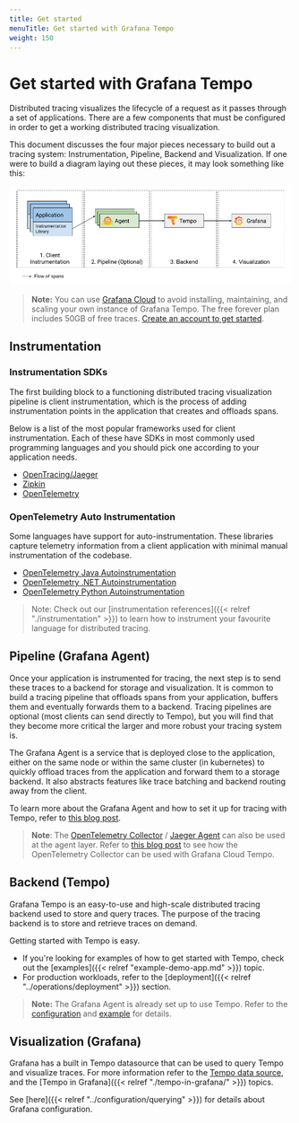 ```yaml
---
title: Get started
menuTitle: Get started with Grafana Tempo
weight: 150
---
```


# Get started with Grafana Tempo

Distributed tracing visualizes the lifecycle of a request as it passes through
a set of applications.
There are a few components that must be configured in order to get a
working distributed tracing visualization.

This document discusses the four major pieces necessary to build out a tracing system:
Instrumentation, Pipeline, Backend and Visualization.
If one were to build a diagram laying
out these pieces, it may look something like this:

<p align="center"><img src="getting-started.png" alt="Tracing Overview"></p>

> **Note:** You can use [Grafana Cloud](https://grafana.com/products/cloud/features/#cloud-dashboards-grafana) to avoid installing, maintaining, and scaling your own instance of Grafana Tempo. The free forever plan includes 50GB of free traces. [Create an account to get started](https://grafana.com/auth/sign-up/create-user?pg=docs-tempo&plcmt=in-text).

## Instrumentation

### Instrumentation SDKs

The first building block to a functioning distributed tracing visualization pipeline
is client instrumentation, which is the process of adding instrumentation points in the application that
creates and offloads spans.

Below is a list of the most popular frameworks used for client instrumentation. Each of these have SDKs
in most commonly used programming languages and you should pick one according to your application needs.

* [OpenTracing/Jaeger](https://www.jaegertracing.io/docs/latest/client-libraries/)
* [Zipkin](https://zipkin.io/pages/tracers_instrumentation)
* [OpenTelemetry](https://opentelemetry.io/docs/concepts/instrumenting/)

### OpenTelemetry Auto Instrumentation

Some languages have support for auto-instrumentation. These libraries capture telemetry
information from a client application with minimal manual instrumentation of the codebase.

* [OpenTelemetry Java Autoinstrumentation](https://github.com/open-telemetry/opentelemetry-java-instrumentation)
* [OpenTelemetry .NET Autoinstrumentation](https://github.com/open-telemetry/opentelemetry-dotnet-instrumentation)
* [OpenTelemetry Python Autoinstrumentation](https://github.com/open-telemetry/opentelemetry-python-contrib)

> Note: Check out our [instrumentation references]({{< relref "./instrumentation" >}}) to learn how to instrument your
> favourite language for distributed tracing.

## Pipeline (Grafana Agent)

Once your application is instrumented for tracing, the next step is to send these traces
to a backend for storage and visualization. It is common to build a tracing pipeline that
offloads spans from your application, buffers them and eventually forwards them to a backend. Tracing
pipelines are optional (most clients can send directly to Tempo), but you will find that
they become more critical the larger and more robust your tracing system is.

The Grafana Agent is a service that is deployed close to the application, either on the same node or
within the same cluster (in kubernetes) to quickly offload traces from the application and forward them to
a storage backend. It also abstracts features like trace batching and backend routing away from the client.

To learn more about the Grafana Agent and how to set it up for tracing with Tempo,
refer to [this blog post](https://grafana.com/blog/2020/11/17/tracing-with-the-grafana-cloud-agent-and-grafana-tempo/).

> **Note**: The [OpenTelemetry Collector](https://github.com/open-telemetry/opentelemetry-collector) / [Jaeger Agent](https://www.jaegertracing.io/docs/latest/deployment/) can also be used at the agent layer.
> Refer to [this blog post](https://grafana.com/blog/2021/04/13/how-to-send-traces-to-grafana-clouds-tempo-service-with-opentelemetry-collector/)
> to see how the OpenTelemetry Collector can be used with Grafana Cloud Tempo.

## Backend (Tempo)

Grafana Tempo is an easy-to-use and high-scale distributed tracing backend used to store and query traces. The purpose of
the tracing backend is to store and retrieve traces on demand.

Getting started with Tempo is easy.

- If you're looking for examples of how to get started with Tempo, check out the [examples]({{< relref "example-demo-app.md" >}}) topic.
- For production workloads, refer to the [deployment]({{< relref "../operations/deployment" >}}) section.

> **Note:** The Grafana Agent is already set up to use Tempo. Refer to the [configuration](https://grafana.com/docs/agent/latest/configuration/traces-config/) and [example](https://github.com/grafana/agent/blob/main/example/docker-compose/agent/config/agent.yaml) for details.


## Visualization (Grafana)

Grafana has a built in Tempo datasource that can be used to query Tempo and visualize traces.
For more information refer to the [Tempo data source](https://grafana.com/docs/grafana/latest/datasources/tempo/), and the [Tempo in Grafana]({{< relref "./tempo-in-grafana/" >}}) topics.

See [here]({{< relref "../configuration/querying" >}}) for details about Grafana configuration.
